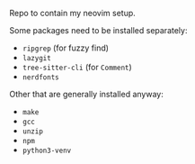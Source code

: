 Repo to contain my neovim setup.

Some packages need to be installed separately:

- `ripgrep` (for fuzzy find)
- `lazygit`
- `tree-sitter-cli` (for `Comment`)
- `nerdfonts`

Other that are generally installed anyway:

- `make`
- `gcc`
- `unzip`
- `npm`
- `python3-venv`
